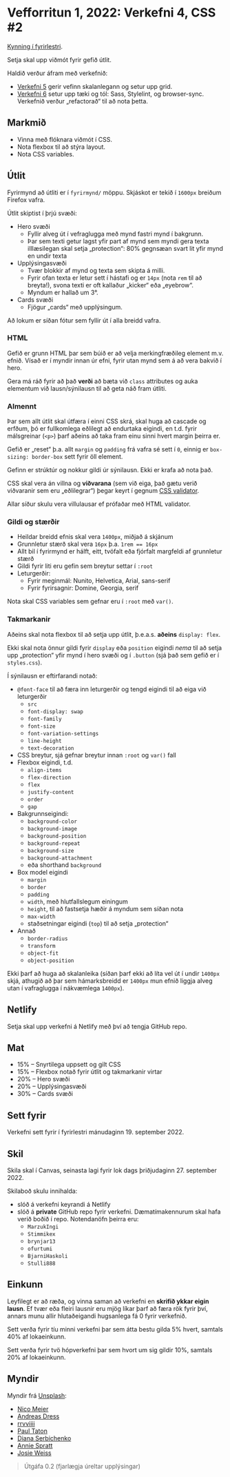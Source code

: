 # Vefforritun 1, 2022: Verkefni 4, CSS #2

[Kynning í fyrirlestri](https://youtu.be/).

Setja skal upp viðmót fyrir gefið útlit.

Haldið verður áfram með verkefnið:

* [Verkefni 5](https://github.com/vefforritun/vef1-2022-v5/) gerir vefinn skalanlegann og setur upp grid.
* [Verkefni 6](https://github.com/vefforritun/vef1-2022-v6/) setur upp tæki og tól: Sass, Stylelint, og browser-sync. Verkefnið verður „refactorað“ til að nota þetta.

## Markmið

* Vinna með flóknara viðmót í CSS.
* Nota flexbox til að stýra layout.
* Nota CSS variables.

## Útlit

Fyrirmynd að útliti er í `fyrirmynd/` möppu. Skjáskot er tekið í `1600px` breiðum Firefox vafra.

Útlit skiptist í þrjú svæði:

* Hero svæði
  * Fyllir alveg út í vefraglugga með mynd fastri mynd í bakgrunn.
  * Þar sem texti getur lagst yfir part af mynd sem myndi gera texta illlæsilegan skal setja „protection“: 80% gegnsæan svart lit yfir mynd en undir texta
* Upplýsingasvæði
  * Tvær blokkir af mynd og texta sem skipta á milli.
  * Fyrir ofan texta er letur sett í hástafi og er `14px` (nota `rem` til að breyta!), svona texti er oft kallaður „kicker“ eða „eyebrow“.
  * Myndum er hallað um 3°.
* Cards svæði
  * Fjögur „cards“ með upplýsingum.

Að lokum er síðan fótur sem fyllir út í alla breidd vafra.

### HTML

Gefið er grunn HTML þar sem búið er að velja merkingfræðileg element m.v. efnið. Vísað er í myndir innan úr efni, fyrir utan mynd sem á að vera bakvið í hero.

Gera má ráð fyrir að það **verði** að bæta við `class` attributes og auka elementum við lausn/sýnilausn til að geta náð fram útliti.

### Almennt

Þar sem allt útlit skal útfæra í einni CSS skrá, skal huga að cascade og erfðum, þó er fullkomlega eðlilegt að endurtaka eigindi, en t.d. fyrir málsgreinar (`<p>`) þarf aðeins að taka fram einu sinni hvert margin þeirra er.

Gefið er „reset“ þ.a. allt `margin` og `padding` frá vafra sé sett í `0`, einnig er `box-sizing: border-box` sett fyrir öll element.

Gefinn er strúktúr og nokkur gildi úr sýnilausn. Ekki er krafa að nota það.

CSS skal vera án villna og **viðvarana** (sem við eiga, það gætu verið viðvaranir sem eru „eðlilegrar“) þegar keyrt í gegnum [CSS validator](https://jigsaw.w3.org/css-validator/).

Allar síður skulu vera villulausar ef prófaðar með HTML validator.

### Gildi og stærðir

* Heildar breidd efnis skal vera `1400px`, miðjað á skjánum
* Grunnletur stærð skal vera `16px` þ.a. `1rem == 16px`
* Allt bil í fyrirmynd er hálft, eitt, tvöfalt eða fjórfalt margfeldi af grunnletur stærð
* Gildi fyrir liti eru gefin sem breytur settar í `:root`
* Leturgerðir:
  * Fyrir meginmál: Nunito, Helvetica, Arial, sans-serif
  * Fyrir fyrirsagnir: Domine, Georgia, serif

Nota skal CSS variables sem gefnar eru í `:root` með `var()`.

### Takmarkanir

Aðeins skal nota flexbox til að setja upp útlit, þ.e.a.s. **aðeins** `display: flex`.

Ekki skal nota önnur gildi fyrir `display` eða `position` eigindi _nema_ til að setja upp „protection“ yfir mynd í hero svæði og í `.button` (sjá það sem gefið er í `styles.css`).

Í sýnilausn er eftirfarandi notað:

* `@font-face` til að færa inn leturgerðir og tengd eigindi til að eiga við leturgerðir
  * `src`
  * `font-display: swap`
  * `font-family`
  * `font-size`
  * `font-variation-settings`
  * `line-height`
  * `text-decoration`
* CSS breytur, sjá gefnar breytur innan `:root` og `var()` fall
* Flexbox eigindi, t.d.
  * `align-items`
  * `flex-direction`
  * `flex`
  * `justify-content`
  * `order`
  * `gap`
* Bakgrunnseigindi:
  * `background-color`
  * `background-image`
  * `background-position`
  * `background-repeat`
  * `background-size`
  * `background-attachment`
  * eða shorthand `background`
* Box model eigindi
  * `margin`
  * `border`
  * `padding`
  * `width`, með hlutfallslegum einingum
  * `height`, til að fastsetja hæðir á myndum sem síðan nota 
  * `max-width`
  * staðsetningar eigindi (`top`) til að setja „protection“
* Annað
  * `border-radius`
  * `transform`
  * `object-fit`
  * `object-position`

Ekki þarf að huga að skalanleika (síðan þarf ekki að líta vel út í undir `1400px` skjá, athugið að þar sem hámarksbreidd er `1400px` mun efnið liggja alveg utan í vafraglugga í nákvæmlega `1400px`).

## Netlify

Setja skal upp verkefni á Netlify með því að tengja GitHub repo.

## Mat

* 15% – Snyrtilega uppsett og gilt CSS
* 15% – Flexbox notað fyrir útlit og takmarkanir virtar
* 20% – Hero svæði
* 20% – Upplýsingasvæði
* 30% – Cards svæði

## Sett fyrir

Verkefni sett fyrir í fyrirlestri mánudaginn 19. september 2022.

## Skil

Skila skal í Canvas, seinasta lagi fyrir lok dags þriðjudaginn 27. september 2022.

Skilaboð skulu innihalda:

* slóð á verkefni keyrandi á Netlify
* slóð á **private** GitHub repo fyrir verkefni. Dæmatímakennurum skal hafa verið boðið í repo. Notendanöfn þeirra eru:
  * `MarzukIngi`
  * `Stimmikex`
  * `brynjar13`
  * `ofurtumi`
  * `BjarniHaskoli`
  * `Stulli888`

## Einkunn

Leyfilegt er að ræða, og vinna saman að verkefni en **skrifið ykkar eigin lausn**. Ef tvær eða fleiri lausnir eru mjög líkar þarf að færa rök fyrir því, annars munu allir hlutaðeigandi hugsanlega fá 0 fyrir verkefnið.

Sett verða fyrir tíu minni verkefni þar sem átta bestu gilda 5% hvert, samtals 40% af lokaeinkunn.

Sett verða fyrir tvö hópverkefni þar sem hvort um sig gildir 10%, samtals 20% af lokaeinkunn.

## Myndir

Myndir frá [Unsplash](https://unsplash.com/):

* [Nico Meier](https://unsplash.com/@nicomeier)
* [Andreas Dress](https://unsplash.com/ja/@andreasdress)
* [rrvviiii](https://unsplash.com/@rrvviiii)
* [Paul Taton](https://unsplash.com/es/@paultaton)
* [Diana Serbichenko](https://unsplash.com/@diana_serbichenko)
* [Annie Spratt](https://unsplash.com/@anniespratt)
* [Josie Weiss](https://unsplash.com/es/@scarlettweiss)

> Útgáfa 0.2 (fjarlægja úreltar upplýsingar)
